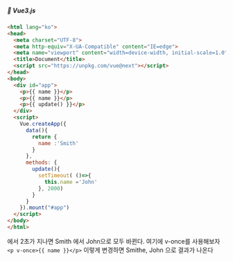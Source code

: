 ##### 🌵 Vue3.js


``` html
<html lang="ko">
<head>
  <meta charset="UTF-8">
  <meta http-equiv="X-UA-Compatible" content="IE=edge">
  <meta name="viewport" content="width=device-width, initial-scale=1.0">
  <title>Document</title>
  <script src="https://unpkg.com/vue@next"></script>
</head>
<body>
  <div id="app">
    <p>{{ name }}</p>
    <p>{{ name }}</p>
    <p>{{ update() }}</p>
  </div>
  <script>
    Vue.createApp({
      data(){
        return {
          name :'Smith'
        }
      },
      methods: {
        update(){
          setTimeout( ()=>{
            this.name ='John'
          }, 2000)
        }
      }
    }).mount("#app")
  </script>
</body>
</html>
```    
에서 2초가 지나면 Smith 에서 John으로 모두 바뀐다.  여기에 v-once를 사용해보자  
``` <p v-once>{{ name }}</p> ``` 이렇게 변경하면 Smithe, John 으로 결과가 나온다

